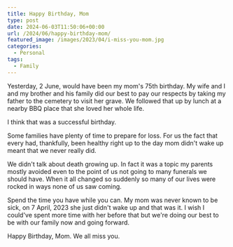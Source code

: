 ```yaml
---
title: Happy Birthday, Mom
type: post
date: 2024-06-03T11:50:06+00:00
url: /2024/06/happy-birthday-mom/
featured_image: /images/2023/04/i-miss-you-mom.jpg
categories:
  - Personal
tags:
  - Family
---
```


Yesterday, 2 June, would have been my mom's 75th birthday. My wife and I and my brother and his family did our best to pay our respects by taking my father to the cemetery to visit her grave. We followed that up by lunch at a nearby BBQ place that she loved her whole life.

I think that was a successful birthday.

Some families have plenty of time to prepare for loss. For us the fact that every had, thankfully, been healthy right up to the day mom didn't wake up meant that we never really did.

We didn't talk about death growing up. In fact it was a topic my parents mostly avoided even to the point of us not going to many funerals we should have. When it all changed so suddenly so many of our lives were rocked in ways none of us saw coming.

Spend the time you have while you can. My mom was never known to be sick, on 7 April, 2023 she just didn't wake up and that was it. I wish I could've spent more time with her before that but we're doing our best to be with our family now and going forward.

Happy Birthday, Mom. We all miss you.